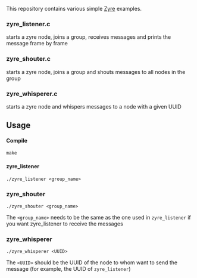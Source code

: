 This repository contains various simple [Zyre](https://github.com/zeromq/zyre) examples.

### zyre_listener.c
starts a zyre node, joins a group, receives messages and prints the message frame by frame

### zyre_shouter.c
starts a zyre node, joins a group and shouts messages to all nodes in the group

### zyre_whisperer.c
starts a zyre node and whispers messages to a node with a given UUID


## Usage
#### Compile
```
make
```

#### zyre_listener
```
./zyre_listener <group_name>
```

### zyre_shouter
```
./zyre_shouter <group_name>
```

The `<group_name>` needs to be the same as the one used in `zyre_listener` if you want zyre_listener to receive the messages



### zyre_whisperer
```
./zyre_whisperer <UUID>
```

The `<UUID>` should be the UUID of the node to whom want to send the message (for example, the UUID of `zyre_listener`)

